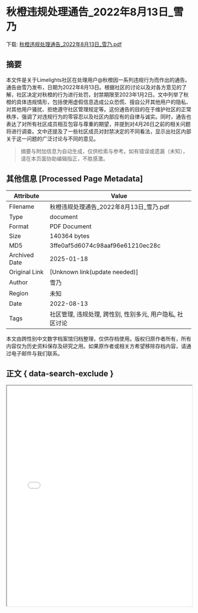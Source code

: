 # 秋橙违规处理通告_2022年8月13日_雪乃

<!-- tcd_download_link -->
下载: <a href="../秋橙违规处理通告_2022年8月13日_雪乃.pdf" download>秋橙违规处理通告_2022年8月13日_雪乃.pdf</a>
<!-- tcd_download_link_end -->

## 摘要

<!-- tcd_abstract -->
本文件是关于Limelights社区在处理用户@秋橙因一系列违规行为而作出的通告。通告由雪乃发布，日期为2022年8月13日。根据社区的讨论以及对各方意见的了解，社区决定对秋橙的行为进行处罚，封禁期限至2023年1月2日。文中列举了秋橙的具体违规情形，包括使用虚假信息造成公众恐慌、擅自公开其他用户的隐私、对其他用户骚扰、拒绝遵守社区管理规定等。这份通告的目的在于维护社区的正常秩序，强调了对违规行为的零容忍以及社区内部应有的自律与诚实。同时，通告也表达了对所有社区成员相互包容与尊重的期望，并提到对4月26日之前的相关问题将进行调查。文中还提及了一些社区成员对封禁决定的不同看法，显示出社区内部关于这一问题的广泛讨论与不同的意见。

<!-- tcd_abstract_end -->

> 摘要与附加信息为自动生成，仅供检索与参考。如有错误或遗漏（未知），请在本页面协助编辑指正，不胜感激。

## 其他信息 [Processed Page Metadata]

| Attribute       | Value                                  |
|-----------------|----------------------------------------|
| Filename        | 秋橙违规处理通告_2022年8月13日_雪乃.pdf                             |
| Type            | document                                 |
| Format          | PDF Document                               |
| Size            | 140364 bytes                           |
| MD5             | 3ffe0af5d6074c98aaf96e61210ec28c                                  |
| Archived Date   | 2025-01-18                             |
| Original Link   | [Unknown link(update needed)]                         |
| Author          | 雪乃                               |
| Region          | 未知                               |
| Date            | 2022-08-13                                 |
| Tags            | 社区管理, 违规处理, 跨性别, 性别多元, 用户隐私, 社区讨论                                 |

本文由跨性别中文数字档案馆归档整理，仅供存档使用。版权归原作者所有，所有内容仅为历史资料保存及研究之用。如果原作者或相关方希望移除存档内容，请通过电子邮件与我们联系。

## 正文 { data-search-exclude }

<!-- tcd_main_text -->
<iframe src="../秋橙违规处理通告_2022年8月13日_雪乃.pdf" width="100%" height="600px">
    <p>无法显示PDF，请下载查看。</p>
</iframe>
<!-- tcd_main_text_end -->

